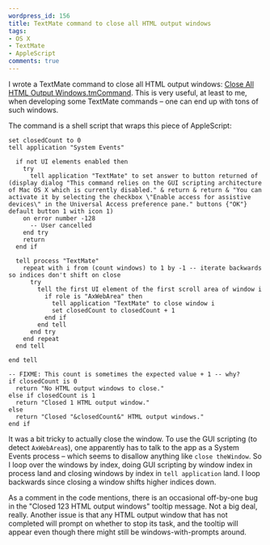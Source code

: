 ```yaml
---
wordpress_id: 156
title: TextMate command to close all HTML output windows
tags:
- OS X
- TextMate
- AppleScript
comments: true
---
```

I wrote a TextMate command to close all HTML output windows: <a href="http://henrik.nyh.se/uploads/Close%20All%20HTML%20Output%20Windows.tmCommand">Close All HTML Output Windows.tmCommand</a>. This is very useful, at least to me, when developing some TextMate commands – one can end up with tons of such windows.

<!--more-->

The command is a shell script that wraps this piece of AppleScript:

``` applescript
set closedCount to 0
tell application "System Events"

  if not UI elements enabled then
    try
      tell application "TextMate" to set answer to button returned of (display dialog "This command relies on the GUI scripting architecture of Mac OS X which is currently disabled." & return & return & "You can activate it by selecting the checkbox \"Enable access for assistive devices\" in the Universal Access preference pane." buttons {"OK"} default button 1 with icon 1)
    on error number -128
      -- User cancelled
    end try
    return
  end if

  tell process "TextMate"
    repeat with i from (count windows) to 1 by -1 -- iterate backwards so indices don't shift on close
      try
        tell the first UI element of the first scroll area of window i
          if role is "AxWebArea" then
            tell application "TextMate" to close window i
            set closedCount to closedCount + 1
          end if
        end tell
      end try
    end repeat
  end tell

end tell

-- FIXME: This count is sometimes the expected value + 1 -- why?
if closedCount is 0
  return "No HTML output windows to close."
else if closedCount is 1
  return "Closed 1 HTML output window."
else
  return "Closed "&closedCount&" HTML output windows."
end if
```

It was a bit tricky to actually close the window. To use the GUI scripting (to detect <code>AxWebArea</code>s), one apparently has to talk to the app as a System Events process – which seems to disallow anything like <code>close theWindow</code>. So I loop over the windows by index, doing GUI scripting by window index in process land and closing windows by index in <code>tell application</code> land. I loop backwards since closing a window shifts higher indices down.

As a comment in the code mentions, there is an occasional off-by-one bug in the "Closed 123 HTML output windows" tooltip message. Not a big deal, really. Another issue is that any HTML output window that has not completed will prompt on whether to stop its task, and the tooltip will appear even though there might still be windows-with-prompts around.
